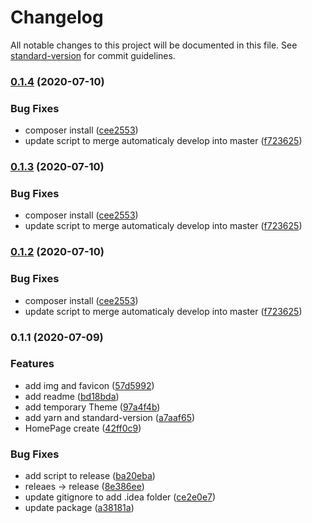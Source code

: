 # Changelog

All notable changes to this project will be documented in this file. See [standard-version](https://github.com/conventional-changelog/standard-version) for commit guidelines.

### [0.1.4](https://github.com/PyxySpace/www/compare/v0.1.1...v0.1.4) (2020-07-10)


### Bug Fixes

* composer install ([cee2553](https://github.com/PyxySpace/www/commit/cee25531c4641569e3f8df5d97f49701233c2cd1))
* update script to merge automaticaly develop into master ([f723625](https://github.com/PyxySpace/www/commit/f7236256112eb5d6e2a5cd036f618883b3cab772))

### [0.1.3](https://github.com/PyxySpace/www/compare/v0.1.1...v0.1.3) (2020-07-10)


### Bug Fixes

* composer install ([cee2553](https://github.com/PyxySpace/www/commit/cee25531c4641569e3f8df5d97f49701233c2cd1))
* update script to merge automaticaly develop into master ([f723625](https://github.com/PyxySpace/www/commit/f7236256112eb5d6e2a5cd036f618883b3cab772))

### [0.1.2](https://github.com/PyxySpace/www/compare/v0.1.1...v0.1.2) (2020-07-10)


### Bug Fixes

* composer install ([cee2553](https://github.com/PyxySpace/www/commit/cee25531c4641569e3f8df5d97f49701233c2cd1))
* update script to merge automaticaly develop into master ([f723625](https://github.com/PyxySpace/www/commit/f7236256112eb5d6e2a5cd036f618883b3cab772))

### 0.1.1 (2020-07-09)


### Features

* add img and favicon ([57d5992](https://github.com/PyxySpace/www/commit/57d599276acbe8ac29f42895f21db60e205b3c30))
* add readme ([bd18bda](https://github.com/PyxySpace/www/commit/bd18bda654675ed0fce732f6465451c89fd33a7b))
* add temporary Theme ([97a4f4b](https://github.com/PyxySpace/www/commit/97a4f4bb2b5c9413981e0c2717c44c11ec37c3ea))
* add yarn and standard-version ([a7aaf65](https://github.com/PyxySpace/www/commit/a7aaf65efca767c6d758b505ca2e40fdea8bcca3))
* HomePage create ([42ff0c9](https://github.com/PyxySpace/www/commit/42ff0c91aabe4bc790e9fb0baba1a19a5f22f0bf))


### Bug Fixes

* add script to release ([ba20eba](https://github.com/PyxySpace/www/commit/ba20eba2db53caf846a33a283953b52947247376))
* releaes -> release ([8e386ee](https://github.com/PyxySpace/www/commit/8e386ee34609d888e109eb33fcb3631afef6b12e))
* update gitignore to add .idea folder ([ce2e0e7](https://github.com/PyxySpace/www/commit/ce2e0e7f132c22b072be3cb9383cd7dbcbc1610a))
* update package ([a38181a](https://github.com/PyxySpace/www/commit/a38181ab814f63c33e0cd2f2f540407d01b578c5))
